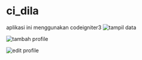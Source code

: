 # ci_dila
aplikasi ini menggunakan codeigniter3
![tampil data](https://user-images.githubusercontent.com/97661073/162886311-7f072ef6-f68c-4b9f-815e-323d0c72d4aa.png)

![tambah profile](https://user-images.githubusercontent.com/97661073/162886328-51b6b5cc-7430-4d3a-94f1-b7452febc5bc.png)

![edit profile](https://user-images.githubusercontent.com/97661073/162886357-129986de-ee2b-4661-9299-5e7e58b9b2e1.png)

